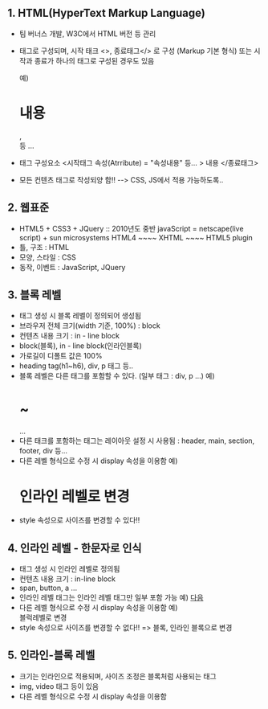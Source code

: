 ## 1. HTML(HyperText Markup Language)
- 팀 버너스 개발, W3C에서 HTML 버전 등 관리
- 태그로 구성되며, 시작 태크 <>, 종료태그</> 로 구성  (Markup 기본 형식)
  또는 시작과 종료가 하나의 태그로 구성된 경우도 있음
  
  예) <h1> 내용 </h1> , <br/> 등 ...
- 태그 구성요소
  <시작태그 속성(Atrribute) = "속성내용" 등... > 내용 </종료태그>
- 모든 컨텐츠 태그로 작성되양 함!!  --> CSS, JS에서 적용 가능하도록..

## 2. 웹표준
- HTML5 + CSS3 + JQuery :: 2010년도 중반
javaScript = netscape(live script) + sun microsystems 
HTML4 ~~~~ XHTML ~~~~ HTML5
plugin
- 틀, 구조 : HTML
- 모양, 스타일 : CSS
- 동작, 이벤트 : JavaScript, JQuery

## 3. 블록 레벨

- 태그 생성 시 블록 레벨이 정의되어 생성됨
- 브라우저 전체 크기(width 기준, 100%) : block
- 컨텐츠 내용 크기 : in - line block
- block(블록), in - line block(인라인블록)
- 가로길이 디폴트 값은 100%
- heading tag(h1~h6), div, p 태그 등..
- 블록 레벨은 다른 태그를 포함할 수 있다. (일부 태그 : div, p ...)
    예) <div>
            <h1> ~ </h1>
            ...
        </div>
- 다른 태크를 포함하는 태그는 레이아웃 설정 시 사용됨
    : header, main, section, footer, div 등...
- 다른 레벨 형식으로 수정 시 display 속성을 이용함
    예) <h1 style = "display:in-line;">인라인 레벨로 변경</h1>
- style 속성으로 사이즈를 변경할 수 있다!!

## 4. 인라인 레벨 - 한문자로 인식
- 태그 생성 시 인라인 레벨로 정의됨
- 컨텐츠 내용 크기 : in-line block
- span, button, a ...
- 인라인 레벨 태그는 인라인 레벨 태그만 일부 포함 가능
    예) <span> <a href= ""> 다음 </a> </span>
- 다른 레벨 형식으로 수정 시 display 속성을 이용함
    예) <span style ="display:block;">블럭레벨로 변경</a> </span>
- style 속성으로 사이즈를 변경할 수 없다!! => 블록, 인라인 블록으로 변경

## 5. 인라인-블록 레벨
- 크기는 인라인으로 적용되며, 사이즈 조정은 블록처럼 사용되는 태그
- img, video 태그 등이 있음
- 다른 레벨 형식으로 수정 시 display 속성을 이용함